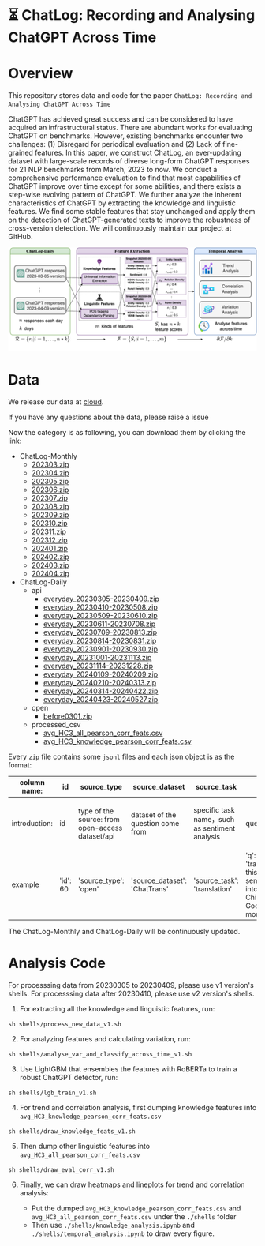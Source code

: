 # ⏳ ChatLog: Recording and Analysing ChatGPT Across Time

# Overview
This repository stores data and code for the paper `ChatLog: Recording and Analysing ChatGPT Across Time` 

ChatGPT has achieved great success and can be considered to have acquired an infrastructural status. There are abundant works for evaluating ChatGPT on benchmarks. However, existing benchmarks encounter two challenges: (1) Disregard for periodical evaluation and (2) Lack of fine-grained features. In this paper, we construct ChatLog, an ever-updating dataset with large-scale records of diverse long-form ChatGPT responses for 21 NLP benchmarks from March, 2023 to now. We conduct a comprehensive performance evaluation to find that most capabilities of ChatGPT improve over time except for some abilities, and there exists a step-wise evolving pattern of ChatGPT.  We further analyze the inherent characteristics of ChatGPT by extracting the knowledge and linguistic features. We find some stable features that stay unchanged and apply them on the detection of ChatGPT-generated texts to improve the robustness of cross-version detection. We will continuously maintain our project at  GitHub.

![](./config/model_system_v3.png)



# Data

We release our data at [cloud](https://cloud.tsinghua.edu.cn/d/733684efbec84cbb8c52/).

If you have any questions about the data, please raise a issue

Now the category is as following, you can download them by clicking the link:

- ChatLog-Monthly
  -  [202303.zip](https://cloud.tsinghua.edu.cn/d/733684efbec84cbb8c52/files/?p=%2FChatLog-Monthly%2F202303.zip&dl=1)
  -  [202304.zip](https://cloud.tsinghua.edu.cn/d/733684efbec84cbb8c52/files/?p=%2FChatLog-Monthly%2F202304.zip&dl=1)
  -  [202305.zip](https://cloud.tsinghua.edu.cn/f/710809ac4cfd44119c93/?dl=1)
  -  [202306.zip](https://cloud.tsinghua.edu.cn/f/f4cc4bc1499a45419dea/?dl=1)
  -  [202307.zip](https://cloud.tsinghua.edu.cn/f/a18838f8a91b412d8160/?dl=1)
  -  [202308.zip](https://cloud.tsinghua.edu.cn/f/e97126e262cd4da682f8/?dl=1)
  -  [202309.zip](https://cloud.tsinghua.edu.cn/f/a1b26fd7e7794e838b2e/?dl=1)
  -  [202310.zip](https://cloud.tsinghua.edu.cn/f/5afe93757bbc497fbc5d/?dl=1)
  -  [202311.zip](https://cloud.tsinghua.edu.cn/f/c6550c0091df40d38b9d/?dl=1)
  -  [202312.zip](https://cloud.tsinghua.edu.cn/f/51e66dcaedaf46938c56/?dl=1)
  -  [202401.zip](https://cloud.tsinghua.edu.cn/f/14378f3cf6e94ec0a7b5/?dl=1)
  -  [202402.zip](https://cloud.tsinghua.edu.cn/f/75c70d3af1034da5ac57/?dl=1)
  -  [202403.zip](https://cloud.tsinghua.edu.cn/f/beb370538a284eb6a73e/?dl=1)
  -  [202404.zip](https://cloud.tsinghua.edu.cn/f/1f356f81b3e144208dd1/?dl=1)
- ChatLog-Daily
  - api
    - [everyday_20230305-20230409.zip](https://cloud.tsinghua.edu.cn/d/733684efbec84cbb8c52/files/?p=%2FChatLog-Daily%2Fapi%2Feveryday_20230305-20230409.zip&dl=1)
    - [everyday_20230410-20230508.zip](https://cloud.tsinghua.edu.cn/d/733684efbec84cbb8c52/files/?p=%2FChatLog-Daily%2Fapi%2Feveryday_20230410-20230508.zip&dl=1)
    - [everyday_20230509-20230610.zip](https://cloud.tsinghua.edu.cn/f/eb0a3890bbcb4d46856d/?dl=1)
    - [everyday_20230611-20230708.zip](https://cloud.tsinghua.edu.cn/f/2fa0415b3f0b4bc993af/?dl=1)
    - [everyday_20230709-20230813.zip](https://cloud.tsinghua.edu.cn/f/80fecb1194014790b82e/?dl=1)
    - [everyday_20230814-20230831.zip](https://cloud.tsinghua.edu.cn/f/c3a0ddeee8b14adab26d/?dl=1)
    - [everyday_20230901-20230930.zip](https://cloud.tsinghua.edu.cn/f/215dde0578884aaa8867/?dl=1)
    - [everyday_20231001-20231113.zip](https://cloud.tsinghua.edu.cn/f/e8f388c48a004c34a6aa/?dl=1)
    - [everyday_20231114-20231228.zip](https://cloud.tsinghua.edu.cn/f/0cf04e4ac3dd4f87a03d/?dl=1)
    - [everyday_20240109-20240209.zip](https://cloud.tsinghua.edu.cn/f/126faff2d49a4ce0b25e/?dl=1)
    - [everyday_20240210-20240313.zip](https://cloud.tsinghua.edu.cn/f/316b4c8ae20f46dca015/?dl=1)
    - [everyday_20240314-20240422.zip](https://cloud.tsinghua.edu.cn/f/1ed9cd3bf01d4eb4a688/?dl=1)
    - [everyday_20240423-20240527.zip](https://cloud.tsinghua.edu.cn/f/6ee2f807e59f4b52a803/?dl=1)
  - open
    - [before0301.zip](https://cloud.tsinghua.edu.cn/d/733684efbec84cbb8c52/files/?p=%2FChatLog-Daily%2Fopen%2Fbefore0301.zip&dl=1)
  - processed_csv
    - [avg_HC3_all_pearson_corr_feats.csv](https://cloud.tsinghua.edu.cn/d/733684efbec84cbb8c52/files/?p=%2FChatLog-Daily%2Fprocessed_csv%2Favg_HC3_all_pearson_corr_feats.csv&dl=1)
    - [avg_HC3_knowledge_pearson_corr_feats.csv](https://cloud.tsinghua.edu.cn/d/733684efbec84cbb8c52/files/?p=%2FChatLog-Daily%2Fprocessed_csv%2Favg_HC3_knowledge_pearson_corr_feats.csv&dl=1)

Every `zip` file contains some `jsonl` files and each json object is as the format:

| column name:  | id       | source_type                                      | source_dataset                    | source_task                                    | q                                                          | a                    | language         | chat_date                       | time                                               |
| ------------- | -------- | ------------------------------------------------ | --------------------------------- | ---------------------------------------------- | ---------------------------------------------------------- | -------------------- | ---------------- | ------------------------------- | -------------------------------------------------- |
| introduction: | id       | type of the source: from open-access dataset/api | dataset of the question come from | specific task name，such as sentiment analysis | question                                                   | response of  ChatGPT | language         | The time that ChatGPT responses | The time that the data is stored into our database |
| example       | 'id': 60 | 'source_type': 'open'                            | 'source_dataset': 'ChatTrans'     | 'source_task': 'translation'                   | 'q': 'translate this sentence into Chinese: Good morning', | 'a': '早上好',       | 'language': 'zh' | 'chat_date': '2023-03-03',      | 'time': '2023-03-04 09:58:09',                     |

The ChatLog-Monthly and ChatLog-Daily will be continuously updated.

# Analysis Code

For processsing data from 20230305 to 20230409, please use v1 version's shells.
For processsing data after 20230410, please use v2 version's shells.

1. For extracting all the knowledge and linguistic features, run:

```
sh shells/process_new_data_v1.sh
```

2. For analyzing features and calculating variation, run:

```
sh shells/analyse_var_and_classify_across_time_v1.sh
```

3. Use LightGBM that ensembles the features with RoBERTa to train a robust ChatGPT detector, run:

```
sh shells/lgb_train_v1.sh
```

4. For trend and correlation analysis, first dumping knowledge features into `avg_HC3_knowledge_pearson_corr_feats.csv`

```
sh shells/draw_knowledge_feats_v1.sh
```

5. Then dump other linguistic features into `avg_HC3_all_pearson_corr_feats.csv`

```
sh shells/draw_eval_corr_v1.sh
```

6. Finally, we can draw heatmaps and lineplots for trend and correlation analysis:

   - Put the dumped  `avg_HC3_knowledge_pearson_corr_feats.csv` and  `avg_HC3_all_pearson_corr_feats.csv` under the `./shells` folder
   - Then use `./shells/knowledge_analysis.ipynb` and `./shells/temporal_analysis.ipynb` to draw every figure.

   
